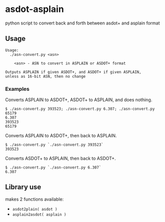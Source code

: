 # asdot-asplain

python script to convert back and forth between asdot+ and asplain format

## Usage

```
Usage:
  ./asn-convert.py <asn>

    <asn> - ASN to convert in ASPLAIN or ASDOT+ format

Outputs ASPLAIN if given ASDOT+, and ASDOT+ if given ASPLAIN,
unless as 16-bit ASN, then no change
```

### Examples

Converts ASPLAIN to ASDOT+, ASDOT+ to ASPLAIN, and does nothing.

```
$ ./asn-convert.py 393523; ./asn-convert.py 6.307; ./asn-convert.py 65179
6.307
393523
65179
```

Converts ASPLAIN to ASDOT+, then back to ASPLAIN.

```
$ ./asn-convert.py `./asn-convert.py 393523`
393523
```

Converts ASDOT+ to ASPLAIN, then back to ASDOT+.

```
$ ./asn-convert.py `./asn-convert.py 6.307`
6.307
```

## Library use

makes 2 functions available:

*	`asdot2plain( asdot )`
*	`asplain2asdot( asplain )`

